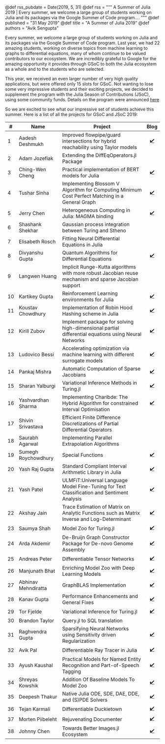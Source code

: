 @def rss_pubdate = Date(2019, 5, 31)
@def rss = """ A Summer of Julia 2019 | Every summer, we welcome a large group of students working on Julia and its packages via the Google Summer of Code program.... """
@def published = "31 May 2019"
@def title = "A Summer of Julia 2019"
@def authors = "Avik Sengupta"  


Every summer, we welcome a large group of students working on Julia and its packages via the Google Summer of Code program.
Last year, we had 22 amazing students, working on diverse topics from machine learning to graphs to differential equations,
many of whom continue to be valued contributors to our ecosystem. We are incredibly grateful to Google for the amazing
opportunity it provides through GSoC to both the Julia ecosystem as a whole and to the students who are selected.

This year, we received an even larger number of very high quality applications, but were offered only 15 slots for GSoC.
Not wanting to lose some very impressive students and their exciting projects, we decided to supplement the program with the Julia
Season of Contributions (JSoC), using some community funds. Details on the program were announced [here](https://discourse.julialang.org/t/julia-seasons-of-contributions-to-supplement-gsoc/23922)

So we are excited to see what our impressive set of students achieve this summer. Here is a list of all the projects for GSoC and JSoC 2019:

|# | Name | Project | Blog |
| ----- | ----- | ----- | :-----: |
|1|Aadesh Deshmukh|Improved flowpipe/guard intersections for hybrid reachability using Taylor models|[✔️](https://nextjournal.com/aa25desh)|
|2|Adam Jozefiak|Extending the DiffEqOperators.jl Package||
|3|Ching-Wen Cheng|Practical implementation of BERT models for Julia|[✔️](https://nextjournal.com/chengchingwen)|
|4|Tushar Sinha|Implementing Blossom V Algorithm for Computing Minimum Cost Perfect Matching in a General Graph|[✔️](https://nextjournal.com/sinha)|
|5|Jerry Chen|Heterogeneous Computing in Julia: MAGMA binding|[✔️](https://nextjournal.com/JerryChen97)|
|6|Shashank Shekhar|Gaussian process integration between Turing and Stheno||
|7|Elisabeth Rosch|Fitting Neural Differential Equations in Julia||
|8|Divyanshu Gupta|Quantum Algorithms for Differential Equations|[✔️](https://nextjournal.com/dgan181)|
|9|Langwen Huang|Implicit Runge-Kutta algorithms with more robust Jacobian reuse mechanism and sparse Jacobian support||
|10|Kartikey Gupta|Reinforcement Learning environments for Julia|[✔️](https://nextjournal.com/kraftpunk97)|
|11|Koustav Chowdhury|Implementation of Robin Hood Hashing scheme in Julia|[✔️](https://nextjournal.com/eulerkochy)|
|12|Kirill Zubov|Implement package for solving high-dimensional partial differential equations using Neural Networks|[✔️](https://nextjournal.com/kirill_zubov)|
|13|Ludovico Bessi|Accelerating optimization via machine learning with different surrogate models|[✔️](https://nextjournal.com/ludoro)|
|14|Pankaj Mishra|Automatic Computation of Sparse Jacobians|[✔️](https://nextjournal.com/pkj-m)|
|15|Sharan Yalburgi|Variational Inference Methods in Turing.jl|[✔️](https://sharanry.github.io/post/)|
|16|Yashvardhan Sharma|Implementing Charibde: The Hybrid Algorithm for constrained Interval Optimisation|[✔️](https://nextjournal.com/yash_jsoc)|
|17|Shivin Srivastava|Efficient Finite Difference Discretizations of Partial Differential Operators||
|18|Saurabh Agarwal|Implementing Parallel Extrapolation Algorithms||
|19|Sumegh Roychowdhury|Special Functions|[✔️](https://nextjournal.com/sshhhh/jsoc)|
|20|Yash Raj Gupta|Standard Compliant Interval Arithmetic Library in Julia|[✔️](https://nextjournal.com/jsoc-19)|
|21|Yash Patel|ULMFiT:Universal Language Model Fine-Tuning for Text Classification and Sentiment Analysis|[✔️](https://nextjournal.com/ComputerMaestro)|
|22|Akshay Jain|Trace Estimation of Matrix on Analytic Functions such as Matrix Inverse and Log-Determinant|[✔️](https://nextjournal.com/akshayjain)|
|23|Saumya Shah|Model Zoo for Turing.jl|[✔️](https://towardsdatascience.com/@saumyagshah)|
|24|Arda Akdemir|De-Bruijn Graph Constructor Package for De-novo Genome Assembly|[✔️](https://ardakdemir.github.io/pages/gsoc.html)|
|25|Andreas Peter|Differentiable Tensor Networks|[✔️](https://nextjournal.com/under-Peter)|
|26|Manjunath Bhat|Enriching Model Zoo with Deep Learning Models|[✔️](https://medium.com/@manjunathbhat9920)|
|27|Abhinav Mehndiratta|GraphBLAS Implementation|[✔️](https://abhinavmehndiratta.github.io/)|
|28|Kanav Gupta|Performance Enhancements and General Fixes|[✔️](https://nextjournal.com/kanav)|
|29|Tor Fjelde|Variational Inference for Turing.jl|[✔️](https://retiredparkingguard.com/posts/index.html)|
|30|Brandon Taylor|Query.jl to SQL translation||
|31|Raghvendra Gupta|Sparsifying Neural Networks using Sensitivity driven Regularization|[✔️](https://medium.com/@raghav090897)|
|32|Avik Pal|Differentiable Ray Tracer in Julia|[✔️](https://nextjournal.com/avikpal)|
|33|Ayush Kaushal|Practical Models for Named Entity Recognition and Part-of-Speech Tagging|[✔️](https://ayushk4.github.io/)|
|34|Shreyas Kowshik|Addition Of Baseline Models To Model Zoo|[✔️](https://shreyas-kowshik.github.io/)|
|35|Deepesh Thakur|Native Julia ODE, SDE, DAE, DDE, and (S)PDE Solvers|[✔️](https://deeepeshthakur.github.io/gsocblog/)|
|36|Tejan Karmali|Differentiable Duckietown|[✔️](https://tejank10.github.io)|
|37|Morten Piibeleht|Rejuvenating Documenter|[✔️](https://mortenpi.eu/gsoc2019/latest/)|
|38|Johnny Chen|Towards Better Images.jl Ecosystem|[✔️](https://nextjournal.com/johnnychen94)|
